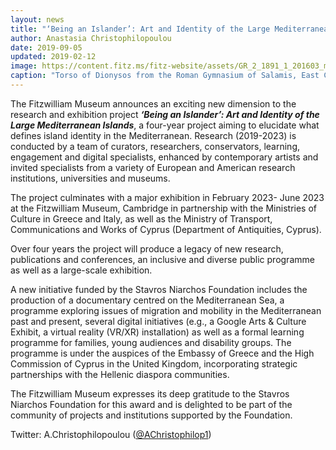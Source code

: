 ```yaml
---
layout: news
title: "‘Being an Islander’: Art and Identity of the Large Mediterranean Islands"
author: Anastasia Christophilopoulou
date: 2019-09-05
updated: 2019-02-12
image: https://content.fitz.ms/fitz-website/assets/GR_2_1891_1_201603_mfj22_dc1.jpeg?key=exhibition
caption: "Torso of Dionysos from the Roman Gymnasium of Salamis, East Cyprus (Middle Roman 100 – 200 CE). Copyright Fitzwilliam Museum 2020."
---
```

The Fitzwilliam Museum announces an exciting new dimension to the research and exhibition project ***‘Being an Islander’: Art and Identity of the Large Mediterranean Islands***, a four-year project aiming to elucidate what defines island identity in the Mediterranean. Research (2019-2023) is conducted by a team of curators, researchers, conservators, learning, engagement and digital specialists, enhanced by contemporary artists and invited specialists from a variety of European and American research institutions, universities and museums.

The project culminates with a major exhibition in February 2023- June 2023 at the Fitzwilliam Museum, Cambridge in partnership with the Ministries of Culture in Greece and Italy, as well as the Ministry of Transport, Communications and Works of Cyprus (Department of Antiquities, Cyprus).

Over four years the project will produce a legacy of new research, publications and conferences, an inclusive and diverse public programme as well as a large-scale exhibition.

A new initiative funded by the Stavros Niarchos Foundation includes the production of a documentary centred on the Mediterranean Sea, a programme exploring issues of migration and mobility in the Mediterranean past and present, several digital initiatives (e.g., a Google Arts & Culture Exhibit, a virtual reality (VR/XR) installation) as well as a formal learning programme for families, young audiences and disability groups. The programme is under the auspices of the Embassy of Greece and the High Commission of Cyprus in the United Kingdom, incorporating strategic partnerships with the Hellenic diaspora communities.

The Fitzwilliam Museum expresses its deep gratitude to the Stavros Niarchos Foundation for this award and is delighted to be part of the community of projects and institutions supported by the Foundation.

Twitter: A.Christophilopoulou ([@AChristophilop1](https://twitter.com/AChristophilop1))
